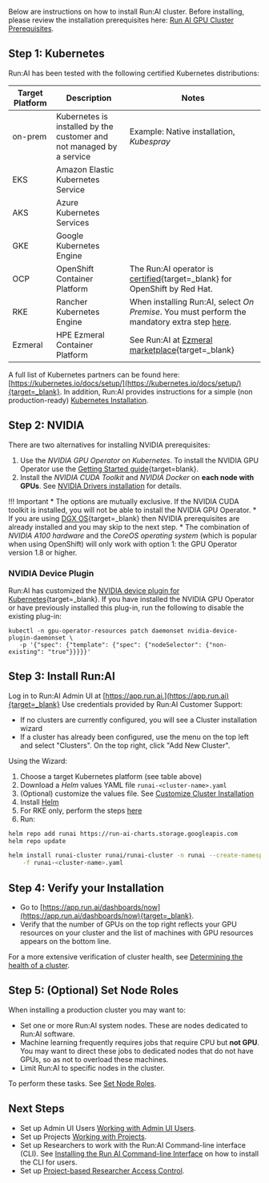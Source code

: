 Below are instructions on how to install Run:AI cluster. Before installing, please review the installation prerequisites here: [Run AI GPU Cluster Prerequisites](cluster-prerequisites.md).


## Step 1: Kubernetes

Run:AI has been tested with the following certified Kubernetes distributions: 

| Target Platform                          | Description | Notes | 
|------------------------------------------|-------------|-------|
| on-prem                               |  Kubernetes is installed by the customer and not managed by a service  | Example: Native installation,  _Kubespray_ |
| EKS | Amazon Elastic Kubernetes Service  | |
| AKS | Azure Kubernetes Services          | |
| GKE | Google Kubernetes Engine           | |
| OCP | OpenShift Container Platform       | The Run:AI operator is [certified](https://catalog.redhat.com/software/operators/detail/60be3acc3308418324b5e9d8){target=_blank} for OpenShift by Red Hat.  | 
| RKE | Rancher Kubernetes Engine          | When installing Run:AI, select _On Premise_. You must perform the mandatory extra step [here](../cluster-troubleshooting/#symptom-cluster-installation-failed-on-rancher-based-kubernetes-rke). |
| Ezmeral | HPE Ezmeral Container Platform | See Run:AI at [Ezmeral marketplace](https://www.hpe.com/us/en/software/marketplace/runai.html){target=_blank}  |

A full list of Kubernetes partners can be found here: [https://kubernetes.io/docs/setup/](https://kubernetes.io/docs/setup/){target=_blank}. In addition, Run:AI provides instructions for a simple (non production-ready) [Kubernetes Installation](install-k8s.md).

<!-- !!! Warning
    Run:AI is customizing the NVIDIA Kubernetes device [plugin](https://github.com/NVIDIA/k8s-device-plugin){target=_blank}. Do __not__ install this software as it is installed by Run:AI.  -->


## Step 2: NVIDIA

There are two alternatives for installing NVIDIA prerequisites:

1. Use the _NVIDIA GPU Operator on Kubernetes_. To install the NVIDIA GPU Operator use the [Getting Started guide](https://docs.nvidia.com/datacenter/cloud-native/gpu-operator/getting-started.html#install-nvidia-gpu-operator){target=blank}.
2. Install the _NVIDIA CUDA Toolkit_ and _NVIDIA Docker_ on __each node with GPUs__. See [NVIDIA Drivers installation](nvidia.md) for details.

!!! Important
    * The options are mutually exclusive. If the NVIDIA CUDA toolkit is installed, you will not be able to install the NVIDIA GPU Operator. 
    * If you are using [DGX OS](https://docs.nvidia.com/dgx/index.html){target=_blank} then NVIDIA prerequisites are already installed and you may skip to the next step.
    * The combination of _NVIDIA A100 hardware_ and the _CoreOS operating system_ (which is popular when using OpenShift) will only work with option 1: the GPU Operator version 1.8 or higher. 


### NVIDIA Device Plugin

Run:AI has customized the [NVIDIA device plugin for Kubernetes](https://github.com/NVIDIA/k8s-device-plugin){target=_blank}. If you have installed the NVIDIA GPU Operator or have previously installed this plug-in, run the following to disable the existing plug-in:

```
kubectl -n gpu-operator-resources patch daemonset nvidia-device-plugin-daemonset \
   -p '{"spec": {"template": {"spec": {"nodeSelector": {"non-existing": "true"}}}}}'
```

## Step 3: Install Run:AI

Log in to Run:AI Admin UI at [https://app.run.ai.](https://app.run.ai){target=_blank} Use credentials provided by Run:AI Customer Support:

*   If no clusters are currently configured, you will see a Cluster installation wizard
*   If a cluster has already been configured, use the menu on the top left and select "Clusters". On the top right, click "Add New Cluster". 

Using the Wizard:

1. Choose a target Kubernetes platform (see table above)
2. Download a _Helm_ values YAML file ``runai-<cluster-name>.yaml``
3. (Optional) customize the values file. See [Customize Cluster Installation](customize-cluster-install.md)
4. Install [Helm](https://helm.sh/docs/intro/install/)
5. For RKE only, perform the steps [here](../cluster-troubleshooting/#symptom-cluster-installation-failed-on-rancher-based-kubernetes-rke)
6. Run:

``` bash
helm repo add runai https://run-ai-charts.storage.googleapis.com
helm repo update

helm install runai-cluster runai/runai-cluster -n runai --create-namespace \
    -f runai-<cluster-name>.yaml
```


## Step 4: Verify your Installation

*   Go to [https://app.run.ai/dashboards/now](https://app.run.ai/dashboards/now){target=_blank}.
*   Verify that the number of GPUs on the top right reflects your GPU resources on your cluster and the list of machines with GPU resources appears on the bottom line.

For a more extensive verification of cluster health, see [Determining the health of a cluster](../cluster-troubleshooting/#determining-the-health-of-a-runai-cluster).

## Step 5: (Optional) Set Node Roles

When installing a production cluster you may want to:

* Set one or more Run:AI system nodes. These are nodes dedicated to Run:AI software. 
* Machine learning frequently requires jobs that require CPU but __not GPU__. You may want to direct these jobs to dedicated nodes that do not have GPUs, so as not to overload these machines. 
* Limit Run:AI to specific nodes in the cluster. 

To perform these tasks. See [Set Node Roles](../advanced/node-roles.md).



## Next Steps

* Set up Admin UI Users [Working with Admin UI Users](../../admin-ui-setup/admin-ui-users.md).
* Set up Projects [Working with Projects](../../admin-ui-setup/project-setup.md).
* Set up Researchers to work with the Run:AI Command-line interface (CLI). See  [Installing the Run AI Command-line Interface](../../researcher-setup/cli-install.md) on how to install the CLI for users.
* Set up [Project-based Researcher Access Control](researcher-authentication.md).
